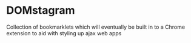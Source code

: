 DOMstagram
==========

Collection of bookmarklets which will eventually be built in to a Chrome extension to aid with styling up ajax web apps
